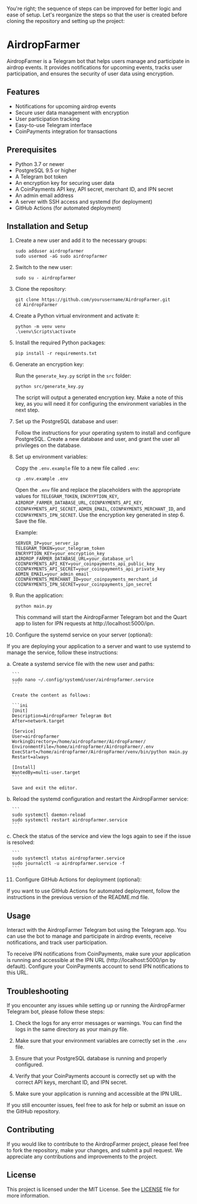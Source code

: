 You're right; the sequence of steps can be improved for better logic and ease of setup. Let's reorganize the steps so that the user is created before cloning the repository and setting up the project:

# AirdropFarmer

AirdropFarmer is a Telegram bot that helps users manage and participate in airdrop events. It provides notifications for upcoming events, tracks user participation, and ensures the security of user data using encryption.

## Features

- Notifications for upcoming airdrop events
- Secure user data management with encryption
- User participation tracking
- Easy-to-use Telegram interface
- CoinPayments integration for transactions

## Prerequisites

- Python 3.7 or newer
- PostgreSQL 9.5 or higher
- A Telegram bot token
- An encryption key for securing user data
- A CoinPayments API key, API secret, merchant ID, and IPN secret
- An admin email address
- A server with SSH access and systemd (for deployment)
- GitHub Actions (for automated deployment)

## Installation and Setup

1. Create a new user and add it to the necessary groups:

   ```
   sudo adduser airdropfarmer
   sudo usermod -aG sudo airdropfarmer
   ```

2. Switch to the new user:

   ```
   sudo su - airdropfarmer
   ```

3. Clone the repository:

   ```
   git clone https://github.com/yourusername/AirdropFarmer.git
   cd AirdropFarmer
   ```

4. Create a Python virtual environment and activate it:

   ```
   python -m venv venv
   .\venv\Scripts\activate
   ```

5. Install the required Python packages:

   ```
   pip install -r requirements.txt
   ```

6. Generate an encryption key:

   Run the `generate_key.py` script in the `src` folder:

   ```
   python src/generate_key.py
   ```

   The script will output a generated encryption key. Make a note of this key, as you will need it for configuring the environment variables in the next step.

7. Set up the PostgreSQL database and user:

   Follow the instructions for your operating system to install and configure PostgreSQL. Create a new database and user, and grant the user all privileges on the database.

8. Set up environment variables:

   Copy the `.env.example` file to a new file called `.env`:
   ```
   cp .env.example .env
   ```

   Open the `.env` file and replace the placeholders with the appropriate values for `TELEGRAM_TOKEN`, `ENCRYPTION_KEY`, `AIRDROP_FARMER_DATABASE_URL`, `COINPAYMENTS_API_KEY`, `COINPAYMENTS_API_SECRET`, `ADMIN_EMAIL`, `COINPAYMENTS_MERCHANT_ID`, and `COINPAYMENTS_IPN_SECRET`. Use the encryption key generated in step 6. Save the file.

   Example:
   ```
   SERVER_IP=your_server_ip
   TELEGRAM_TOKEN=your_telegram_token
   ENCRYPTION_KEY=your_encryption_key
   AIRDROP_FARMER_DATABASE_URL=your_database_url
   COINPAYMENTS_API_KEY=your_coinpayments_api_public_key
   COINPAYMENTS_API_SECRET=your_coinpayments_api_private_key
   ADMIN_EMAIL=your_admin_email
   COINPAYMENTS_MERCHANT_ID=your_coinpayments_merchant_id
   COINPAYMENTS_IPN_SECRET=your_coinpayments_ipn_secret
   ```

9. Run the application:

   ```
   python main.py
   ```

   This command will start the AirdropFarmer Telegram bot and the Quart app to listen for IPN requests at http://localhost:5000/ipn.

10. Configure the systemd service on your server (optional):

   If you are deploying your application to a server and want to use systemd to manage the service, follow these instructions:

   a. Create a systemd service file with the new user and paths:

      ```
      sudo nano ~/.config/systemd/user/airdropfarmer.service
      ```

      Create the content as follows:

      ```ini
      [Unit]
      Description=AirdropFarmer Telegram Bot
      After=network.target

      [Service]
      User=airdropfarmer
      WorkingDirectory=/home/airdropfarmer/AirdropFarmer/
      EnvironmentFile=/home/airdropfarmer/AirdropFarmer/.env
      ExecStart=/home/airdropfarmer/AirdropFarmer/venv/bin/python main.py
      Restart=always

      [Install]
      WantedBy=multi-user.target
      ```

      Save and exit the editor.

   b. Reload the systemd configuration and restart the AirdropFarmer service:

      ```
      sudo systemctl daemon-reload
      sudo systemctl restart airdropfarmer.service
      ```

   c. Check the status of the service and view the logs again to see if the issue is resolved:

      ```
      sudo systemctl status airdropfarmer.service
      sudo journalctl -u airdropfarmer.service -f
      ```

11. Configure GitHub Actions for deployment (optional):

   If you want to use GitHub Actions for automated deployment, follow the instructions in the previous version of the README.md file.

## Usage

Interact with the AirdropFarmer Telegram bot using the Telegram app. You can use the bot to manage and participate in airdrop events, receive notifications, and track user participation.

To receive IPN notifications from CoinPayments, make sure your application is running and accessible at the IPN URL (http://localhost:5000/ipn by default). Configure your CoinPayments account to send IPN notifications to this URL.

## Troubleshooting

If you encounter any issues while setting up or running the AirdropFarmer Telegram bot, please follow these steps:

1. Check the logs for any error messages or warnings. You can find the logs in the same directory as your main.py file.

2. Make sure that your environment variables are correctly set in the `.env` file.

3. Ensure that your PostgreSQL database is running and properly configured.

4. Verify that your CoinPayments account is correctly set up with the correct API keys, merchant ID, and IPN secret.

5. Make sure your application is running and accessible at the IPN URL.

If you still encounter issues, feel free to ask for help or submit an issue on the GitHub repository.

## Contributing

If you would like to contribute to the AirdropFarmer project, please feel free to fork the repository, make your changes, and submit a pull request. We appreciate any contributions and improvements to the project.

## License

This project is licensed under the MIT License. See the [LICENSE](LICENSE) file for more information.